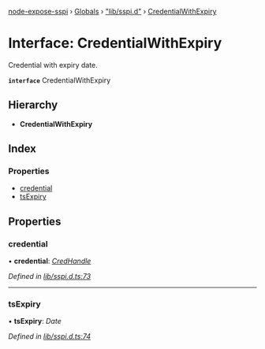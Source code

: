 [node-expose-sspi](../README.md) › [Globals](../globals.md) › ["lib/sspi.d"](../modules/_lib_sspi_d_.md) › [CredentialWithExpiry](_lib_sspi_d_.credentialwithexpiry.md)

# Interface: CredentialWithExpiry

Credential with expiry date.

**`interface`** CredentialWithExpiry

## Hierarchy

* **CredentialWithExpiry**

## Index

### Properties

* [credential](_lib_sspi_d_.credentialwithexpiry.md#credential)
* [tsExpiry](_lib_sspi_d_.credentialwithexpiry.md#tsexpiry)

## Properties

###  credential

• **credential**: *[CredHandle](_lib_sspi_d_.credhandle.md)*

*Defined in [lib/sspi.d.ts:73](https://github.com/jlguenego/node-expose-sspi/blob/cdfba3e/lib/sspi.d.ts#L73)*

___

###  tsExpiry

• **tsExpiry**: *Date*

*Defined in [lib/sspi.d.ts:74](https://github.com/jlguenego/node-expose-sspi/blob/cdfba3e/lib/sspi.d.ts#L74)*
